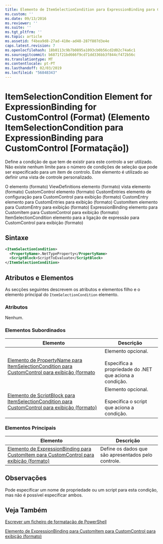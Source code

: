 ```yaml
---
title: Elemento de ItemSelectionCondition para ExpressionBinding para CustomControl (formato) | Documentos da Microsoft
ms.custom: ''
ms.date: 09/13/2016
ms.reviewer: ''
ms.suite: ''
ms.tgt_pltfrm: ''
ms.topic: article
ms.assetid: f4bea9d8-27ad-410e-ad48-287f807d3e4e
caps.latest.revision: 7
ms.openlocfilehash: 18b0113c9b7b0895a1093cb0b56cd2d02c74a6c1
ms.sourcegitcommit: b6871f21bd666f9cd71dd336bb3f844cf472b56c
ms.translationtype: MT
ms.contentlocale: pt-PT
ms.lasthandoff: 02/03/2019
ms.locfileid: "56848343"
---
```

# <a name="itemselectioncondition-element-for-expressionbinding-for-customcontrol-format"></a>ItemSelectionCondition Element for ExpressionBinding for CustomControl (Format) (Elemento ItemSelectionCondition para ExpressionBinding para CustomControl [Formatação])

Define a condição de que tem de existir para este controlo a ser utilizado. Não existe nenhum limite para o número de condições de seleção que pode ser especificado para um item de controlo. Este elemento é utilizado ao definir uma vista de controle personalizado.

O elemento (formato) ViewDefinitions elemento (formato) vista elemento (formato) CustomControl elemento (formato) CustomEntries elemento de configuração para CustomControl para exibição (formato) CustomEntry elemento para CustomEntries para exibição (formato) CustomItem elemento para CustomEntry para exibição (formato) ExpressionBinding elemento para CustomItem para CustomControl para exibição (formato) ItemSelectionCondition elemento para a ligação de expressão para CustomControl para exibição (formato)

## <a name="syntax"></a>Sintaxe

```xml
<ItemSelectionCondition>
  <PropertyName>.NetTypeProperty</PropertyName>
  <ScriptBlock>ScriptToEvaluate</ScriptBlock>
</ItemSelectionCondition>
```

## <a name="attributes-and-elements"></a>Atributos e Elementos

As secções seguintes descrevem os atributos e elementos filho e o elemento principal do `ItemSelectionCondition` elemento.

### <a name="attributes"></a>Atributos

Nenhum.

### <a name="child-elements"></a>Elementos Subordinados

|Elemento|Descrição|
|-------------|-----------------|
|[Elemento de PropertyName para ItemSelectionCondition para CustomControl para exibição (formato](./propertyname-element-for-itemselectioncondition-for-customcontrol-for-view-format.md)|Elemento opcional.<br /><br /> Especifica a propriedade do .NET que aciona a condição.|
|[Elemento de ScriptBlock para ItemSelectionCondition para CustomControl para exibição (formato)](./scriptblock-element-for-itemselectioncondition-for-customcontrol-for-view-format.md)|Elemento opcional.<br /><br /> Especifica o script que aciona a condição.|

### <a name="parent-elements"></a>Elementos Principais

|Elemento|Descrição|
|-------------|-----------------|
|[Elemento de ExpressionBinding para CustomItem para CustomControl para exibição (formato)](./expressionbinding-element-for-customitem-for-customcontrol-for-view-format.md)|Define os dados que são apresentados pelo controle.|

## <a name="remarks"></a>Observações

Pode especificar um nome de propriedade ou um script para esta condição, mas não é possível especificar ambos.

## <a name="see-also"></a>Veja Também

[Escrever um ficheiro de formatação de PowerShell](./writing-a-powershell-formatting-file.md)

[Elemento de ExpressionBinding para CustomItem para CustomControl para exibição (formato)](./expressionbinding-element-for-customitem-for-customcontrol-for-view-format.md)
